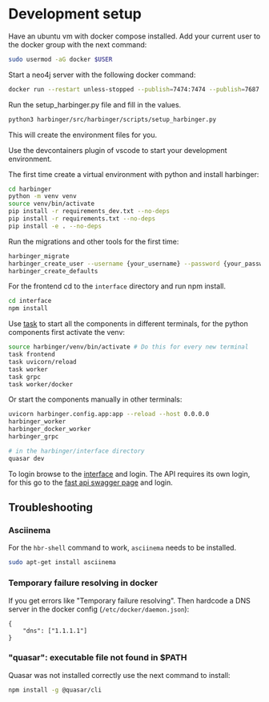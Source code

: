 # Development setup

Have an ubuntu vm with docker compose installed. Add your current user to the docker group with the next command:

```bash
sudo usermod -aG docker $USER
```

Start a neo4j server with the following docker command:

```bash
docker run --restart unless-stopped --publish=7474:7474 --publish=7687:7687 --name neo4j -e NEO4J_apoc_export_file_enabled=true -e NEO4J_apoc_import_file_enabled=true -e NEO4J_apoc_import_file_use__neo4j__config=true -e NEO4JLABS_PLUGINS=\[\"apoc\"\] -e NEO4J_AUTH=neo4j/test -d neo4j:4.4.16
```

Run the setup_harbinger.py file and fill in the values.

```bash
python3 harbinger/src/harbinger/scripts/setup_harbinger.py
```

This will create the environment files for you.

Use the devcontainers plugin of vscode to start your development environment.

The first time create a virtual environment with python and install harbinger:

```bash
cd harbinger
python -m venv venv
source venv/bin/activate
pip install -r requirements_dev.txt --no-deps
pip install -r requirements.txt --no-deps
pip install -e . --no-deps
```

Run the migrations and other tools for the first time:

```bash
harbinger_migrate
harbinger_create_user --username {your_username} --password {your_password}
harbinger_create_defaults
```

For the frontend cd to the `interface` directory and run npm install.

```bash
cd interface
npm install
```

Use [task](https://taskfile.dev) to start all the components in different terminals, for the python components first activate the venv:

```bash
source harbinger/venv/bin/activate # Do this for every new terminal
task frontend
task uvicorn/reload
task worker
task grpc
task worker/docker
```

Or start the components manually in other terminals:

```bash
uvicorn harbinger.config.app:app --reload --host 0.0.0.0
harbinger_worker
harbinger_docker_worker
harbinger_grpc

# in the harbinger/interface directory
quasar dev
```

To login browse to the [interface](https://localhost:9002) and login. The API requires its own login, for this go to the [fast api swagger page](http://localhost:8000/docs#/auth/auth_redis_login_auth_login_post) and login.

## Troubleshooting

### Asciinema

For the `hbr-shell` command to work, `asciinema` needs to be installed.

```bash
sudo apt-get install asciinema
```

### Temporary failure resolving in docker

If you get errors like "Temporary failure resolving". Then hardcode a DNS server in the docker config (`/etc/docker/daemon.json`):

```
{
    "dns": ["1.1.1.1"]
}
```

### "quasar": executable file not found in $PATH

Quasar was not installed correctly use the next command to install:

```bash
npm install -g @quasar/cli
```
